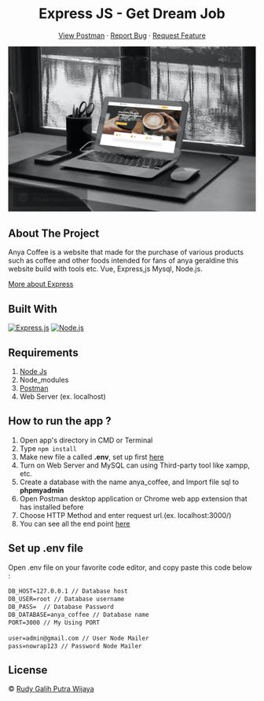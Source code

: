 <h1 align='center'>Express JS - Get Dream Job</h1>
  <p align="center">
    <a href="https://documenter.getpostman.com/view/8217070/TVsoGAVc">View Postman</a>
    ·
    <a href="https://github.com/Cotllinz/Anya_coffee/issues">Report Bug</a>
    ·
    <a href="https://github.com/Cotllinz/Anya_coffee/pulls">Request Feature</a>
  </p>

![Image Banner](https://raw.githubusercontent.com/Cotllinz/anya_coffee_frontend/master/public/smartmockups_kl9686ip.jpg)

## About The Project

Anya Coffee is a website that made for the purchase of various products such as coffee and other foods intended for fans of anya geraldine
this website build with tools etc. Vue, Express,js Mysql, Node.js.


[More about Express](https://en.wikipedia.org/wiki/Express.js)

## Built With

[![Express.js](https://img.shields.io/badge/Express.js-4.x-orange.svg?style=rounded-square)](https://expressjs.com/en/starter/installing.html)
[![Node.js](https://img.shields.io/badge/Node.js-v.12.13-green.svg?style=rounded-square)](https://nodejs.org/)

## Requirements

1. <a href="https://nodejs.org/en/download/">Node Js</a>
2. Node_modules
3. <a href="https://www.getpostman.com/">Postman</a>
4. Web Server (ex. localhost)

## How to run the app ?

1. Open app's directory in CMD or Terminal
2. Type `npm install`
3. Make new file a called **.env**, set up first [here](#set-up-env-file)
4. Turn on Web Server and MySQL can using Third-party tool like xampp, etc.
5. Create a database with the name anya_coffee, and Import file sql to **phpmyadmin**
6. Open Postman desktop application or Chrome web app extension that has installed before
7. Choose HTTP Method and enter request url.(ex. localhost:3000/)
8. You can see all the end point [here](https://documenter.getpostman.com/view/8217070/TVsoGAVc)

## Set up .env file

Open .env file on your favorite code editor, and copy paste this code below :

```
DB_HOST=127.0.0.1 // Database host
DB_USER=root // Database username
DB_PASS=  // Database Password
DB_DATABASE=anya_coffee // Database name
PORT=3000 // My Using PORT

user=admin@gmail.com // User Node Mailer
pass=nowrap123 // Password Node Mailer
```

## License

© [Rudy Galih Putra Wijaya](https://github.com/Cotllinz/)
